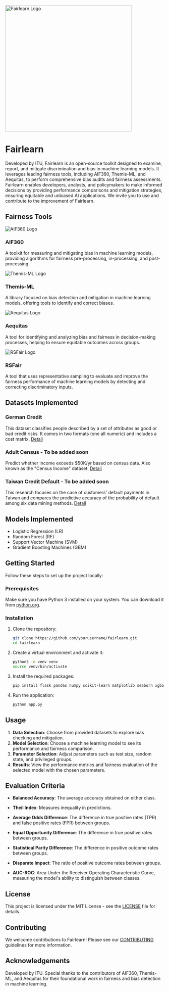 <img src="images/fairlearn.png" alt="Fairlearn Logo" width="400"/>

# Fairlearn

Developed by ITU, Fairlearn is an open-source toolkit designed to examine, report, and mitigate discrimination and bias in machine learning models. It leverages leading fairness tools, including AIF360, Themis-ML, and Aequitas, to perform comprehensive bias audits and fairness assessments. Fairlearn enables developers, analysts, and policymakers to make informed decisions by providing performance comparisons and mitigation strategies, ensuring equitable and unbiased AI applications. We invite you to use and contribute to the improvement of Fairlearn.

## Fairness Tools

![AIF360 Logo](images/aif360.png)

### AIF360
A toolkit for measuring and mitigating bias in machine learning models, providing algorithms for fairness pre-processing, in-processing, and post-processing.

![Themis-ML Logo](images/themis.png)

### Themis-ML
A library focused on bias detection and mitigation in machine learning models, offering tools to identify and correct biases.

![Aequitas Logo](images/aequitas.png)

### Aequitas
A tool for identifying and analyzing bias and fairness in decision-making processes, helping to ensure equitable outcomes across groups.

![RSFair Logo](images/rsfair.png)

### RSFair
A tool that uses representative sampling to evaluate and improve the fairness performance of machine learning models by detecting and correcting discriminatory inputs.

## Datasets Implemented

### German Credit
This dataset classifies people described by a set of attributes as good or bad credit risks. It comes in two formats (one all numeric) and includes a cost matrix.
[Detail](https://archive.ics.uci.edu/ml/datasets/statlog+(german+credit+data))

### Adult Census - To be added soon
Predict whether income exceeds $50K/yr based on census data. Also known as the "Census Income" dataset.
[Detail](https://archive.ics.uci.edu/ml/datasets/adult)

### Taiwan Credit Default - To be added soon
This research focuses on the case of customers' default payments in Taiwan and compares the predictive accuracy of the probability of default among six data mining methods.
[Detail](https://archive.ics.uci.edu/ml/datasets/default+of+credit+card+clients)

## Models Implemented

- Logistic Regression (LR)
- Random Forest (RF)
- Support Vector Machine (SVM)
- Gradient Boosting Machines (GBM)

## Getting Started

Follow these steps to set up the project locally:

### Prerequisites

Make sure you have Python 3 installed on your system. You can download it from [python.org](https://www.python.org/downloads/).

### Installation

1. Clone the repository:

    ```bash
    git clone https://github.com/yourusername/fairlearn.git
    cd fairlearn
    ```

2. Create a virtual environment and activate it:

    ```bash
    python3 -m venv venv
    source venv/bin/activate
    ```

3. Install the required packages:

    ```bash
    pip install flask pandas numpy scikit-learn matplotlib seaborn xgboost aif360
    ```

4. Run the application:

    ```bash
    python app.py
    ```

## Usage

1. **Data Selection**: Choose from provided datasets to explore bias checking and mitigation.
2. **Model Selection**: Choose a machine learning model to see its performance and fairness comparison.
3. **Parameter Selection**: Adjust parameters such as test size, random state, and privileged groups.
4. **Results**: View the performance metrics and fairness evaluation of the selected model with the chosen parameters.

## Evaluation Criteria

- **Balanced Accuracy**: The average accuracy obtained on either class.  

- **Theil Index**: Measures inequality in predictions.  

- **Average Odds Difference**: The difference in true positive rates (TPR) and false positive rates (FPR) between groups.  

- **Equal Opportunity Difference**: The difference in true positive rates between groups.  

- **Statistical Parity Difference**: The difference in positive outcome rates between groups.  

- **Disparate Impact**: The ratio of positive outcome rates between groups.  

- **AUC-ROC**: Area Under the Receiver Operating Characteristic Curve, measuring the model's ability to distinguish between classes.  

## License

This project is licensed under the MIT License - see the [LICENSE](LICENSE) file for details.

## Contributing

We welcome contributions to Fairlearn! Please see our [CONTRIBUTING](CONTRIBUTING.md) guidelines for more information.

## Acknowledgements

Developed by ITU. Special thanks to the contributors of AIF360, Themis-ML, and Aequitas for their foundational work in fairness and bias detection in machine learning.


